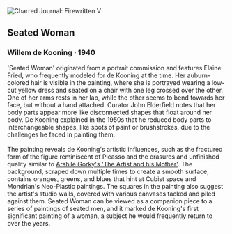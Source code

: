 <div class="artwork-of-the-day">
  <div class="container">
    <div class="img-wrapper">
      <img
        src="https://uploads1.wikiart.org/images/willem-de-kooning/seated-woman.jpg!Large.jpg"
        alt="Charred Journal: Firewritten V" />
    </div>
    <div class="artwork-detail">
      <div class="artwork-origin"> 
        <h2 class="artwork-name">Seated Woman</h2>
        <h3 class="artist">
          Willem de Kooning
                    ·  1940
        </h3>
      </div>
      <p class="description">
        <span class="artwork-description-text ng-binding" ng-bind-html="viewModel.ArtworkOfTheDay.Description | unsafe">'Seated Woman' originated from a portrait commission and features Elaine Fried, who frequently modeled for de Kooning at the time. Her auburn-colored hair is visible in the painting, where she is portrayed wearing a low-cut yellow dress and seated on a chair with one leg crossed over the other. One of her arms rests in her lap, while the other seems to bend towards her face, but without a hand attached. Curator John Elderfield notes that her body parts appear more like disconnected shapes that float around her body. De Kooning explained in the 1950s that he reduced body parts to interchangeable shapes, like spots of paint or brushstrokes, due to the challenges he faced in painting them.<br><br>The painting reveals de Kooning's artistic influences, such as the fractured form of the figure reminiscent of Picasso and the erasures and unfinished quality similar to <a target="_blank" href="https://www.wikiart.org/en/arshile-gorky/the-artist-with-his-mother-1936">Arshile Gorky's 'The Artist and his Mother'</a>. The background, scraped down multiple times to create a smooth surface, contains oranges, greens, and blues that hint at Cubist space and Mondrian's Neo-Plastic paintings. The squares in the painting also suggest the artist's studio walls, covered with various canvases tacked and piled against them. Seated Woman can be viewed as a companion piece to a series of paintings of seated men, and it marked de Kooning's first significant painting of a woman, a subject he would frequently return to over the years.</span>
                        <div class="text-shadow-container" ng-show="showShadow" style=""></div>
      </p>
    </div>
  </div>

</div>
